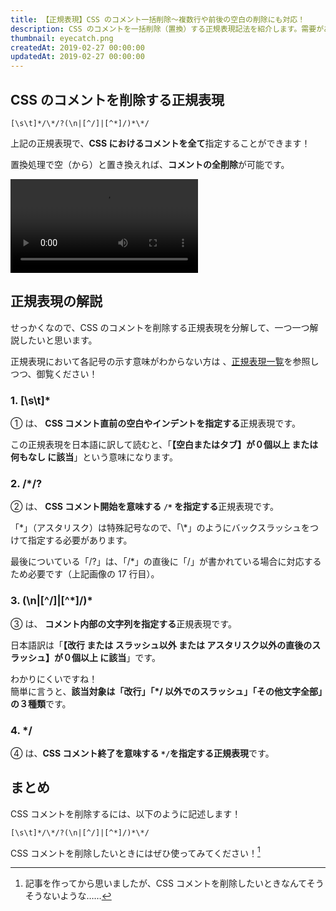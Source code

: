 ```yaml
---
title: 【正規表現】CSS のコメント一括削除～複数行や前後の空白の削除にも対応！
description: CSS のコメントを一括削除（置換）する正規表現記法を紹介します。需要があるのかわかりませんが……。
thumbnail: eyecatch.png
createdAt: 2019-02-27 00:00:00
updatedAt: 2019-02-27 00:00:00
---
```


## CSS のコメントを削除する正規表現

```regexp
[\s\t]*/\*/?(\n|[^/]|[^*]/)*\*/
```

上記の正規表現で、<span class="marker-red">**CSS におけるコメントを全て**</span>指定することができます！

置換処理で空（から）と置き換えれば、<span class="marker-blue">**コメントの全削除**</span>が可能です。

<video autoplay loop src="/assets/web/css/regexp-delete-css-comment/delete-css-comment-on-vscode.mp4"></video>

## 正規表現の解説

せっかくなので、CSS のコメントを削除する正規表現を分解して、一つ一つ解説したいと思います。

<img-in-post src="regexp-delete-css-block-separate.png" alt="CSSコメント削除～正規表現ブロック分け" ></img-in-post>

正規表現において各記号の示す意味がわからない方は 、[正規表現一覧](https://gimite.net/help/devas-ja/all_regex.html)を参照しつつ、御覧ください！

### 1. [\s\t]\*

<img-in-post src="regexp-delete-css-block-separate.png" alt="CSSコメント削除～正規表現ブロック分け"></img-in-post>

① は、 <span class="marker-red">**CSS コメント直前の空白やインデントを指定する**</span>正規表現です。

この正規表現を日本語に訳して読むと、「<span class="marker-blue">**【空白またはタブ】が０個以上 または 何もなし に該当**</span>」という意味になります。

<img-in-post src="regexp-delete-css-block1.png" alt="CSSコメント削除～正規表現指定箇所1"></img-in-post>

### 2. /\*/?

<img-in-post src="regexp-delete-css-block-separate.png" alt="CSSコメント削除～正規表現ブロック分け"></img-in-post>

② は、 <span class="marker-red">**CSS コメント開始を意味する `/*` を指定する**</span>正規表現です。

<img-in-post src="regexp-delete-css-block2.png" alt="CSSコメント削除～正規表現指定箇所2"></img-in-post>

「\*」（アスタリスク）は特殊記号なので、「\\\*」のようにバックスラッシュをつけて指定する必要があります。

最後についている「/?」は、「/\*」の直後に「/」が書かれている場合に対応するため必要です（上記画像の 17 行目）。

### 3. (\n|[^/]|[^*]/)\*

<img-in-post src="regexp-delete-css-block-separate.png" alt="CSSコメント削除～正規表現ブロック分け"></img-in-post>

③ は、 <span class="marker-red">**コメント内部の文字列を指定する**</span>正規表現です。

<img-in-post src="regexp-delete-css-block3.png" alt="CSSコメント削除～正規表現指定箇所3"></img-in-post>

日本語訳は「**【改行 または スラッシュ以外 または アスタリスク以外の直後のスラッシュ】が０個以上 に該当**」です。

わかりにくいですね！<br>簡単に言うと、<span class="marker-blue">**該当対象は「改行」「\*/ 以外でのスラッシュ」「その他文字全部」の３種類**</span>です。

### 4. \*/

④ は、<span class="marker-red">**CSS コメント終了を意味する `*/`を指定する正規表現**</span>です。

<img-in-post src="regexp-delete-css-block4.png" alt="CSSコメント削除～正規表現指定箇所4"></img-in-post>

## まとめ

CSS コメントを削除するには、以下のように記述します！

```regexp
[\s\t]*/\*/?(\n|[^/]|[^*]/)*\*/
```

CSS コメントを削除したいときにはぜひ使ってみてください！[^1]

[^1]: 記事を作ってから思いましたが、CSS コメントを削除したいときなんてそうそうないような……
